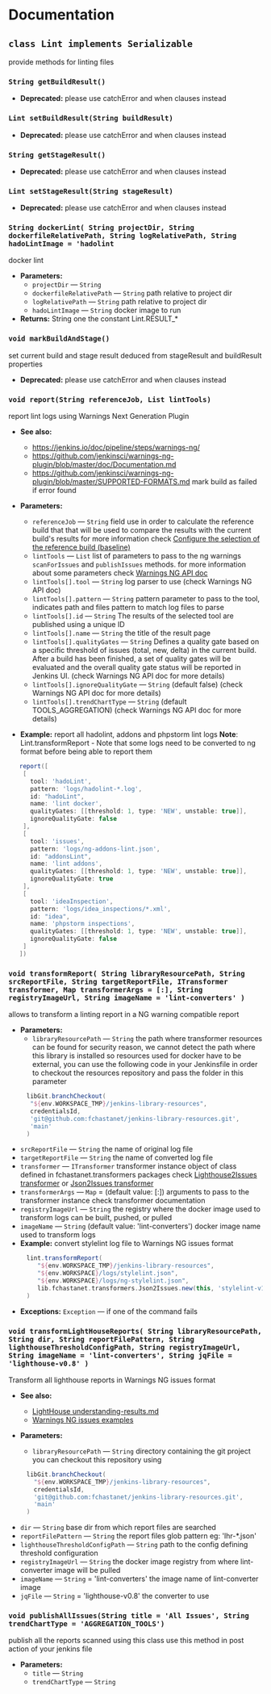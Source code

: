 # Documentation

## `class Lint implements Serializable`

provide methods for linting files

### `String getBuildResult()`

 * **Deprecated:** please use catchError and when clauses instead

### `Lint setBuildResult(String buildResult)`

 * **Deprecated:** please use catchError and when clauses instead

### `String getStageResult()`

 * **Deprecated:** please use catchError and when clauses instead

### `Lint setStageResult(String stageResult)`

 * **Deprecated:** please use catchError and when clauses instead

### `String dockerLint( String projectDir, String dockerfileRelativePath, String logRelativePath, String hadoLintImage = 'hadolint`

docker lint

 * **Parameters:**
   * `projectDir` — `String`
   * `dockerfileRelativePath` — `String` path relative to project dir
   * `logRelativePath` — `String` path relative to project dir
   * `hadoLintImage` — `String` docker image to run
 * **Returns:**  String one the constant Lint.RESULT_* 



### `void markBuildAndStage()`

set current build and stage result deduced from stageResult and buildResult properties

 * **Deprecated:** please use catchError and when clauses instead

### `void report(String referenceJob, List lintTools)`

report lint logs using Warnings Next Generation Plugin

 * **See also:**
   * https://jenkins.io/doc/pipeline/steps/warnings-ng/
   *  https://github.com/jenkinsci/warnings-ng-plugin/blob/master/doc/Documentation.md
   * https://github.com/jenkinsci/warnings-ng-plugin/blob/master/SUPPORTED-FORMATS.md
    mark build as failed if error found
     


 * **Parameters:**
   * `referenceJob` — `String` field use in order to calculate the reference build that
    that will be used to compare the results with the current build's results
    for more information check
    [Configure the selection of the reference build (baseline)](https://tinyurl.com/yw4xthc8)
   * `lintTools` — `List` list of parameters to pass to the ng warnings `scanForIssues`
    and `publishIssues` methods. for more information about some parameters check
    [Warnings NG API doc](https://www.jenkins.io/doc/pipeline/steps/warnings-ng/)
   * `lintTools[].tool` — `String` log parser to use (check Warnings NG API doc)
   * `lintTools[].pattern` — `String` pattern parameter to pass to the tool, indicates
     path and files pattern to match log files to parse
   * `lintTools[].id` — `String` The results of the selected tool are published using a unique ID
   * `lintTools[].name` — `String` the title of the result page
   * `lintTools[].qualityGates` — `String` Defines a quality gate based on a specific threshold of
    issues (total, new, delta) in the current build. After a build has been finished, a set of
    quality gates will be evaluated and the overall quality gate status will be reported in Jenkins UI.
     (check Warnings NG API doc for more details)
   * `lintTools[].ignoreQualityGate` — `String` (default false) (check Warnings NG API doc for
     more details)
   * `lintTools[].trendChartType` — `String` (default TOOLS_AGGREGATION) (check Warnings NG API
    doc for more details)
 * **Example:** report all hadolint, addons and phpstorm lint logs
    **Note**: Lint.transformReport - Note that some logs need to be converted to ng format
    before being able to report them
```groovy
   report([
    [
      tool: 'hadoLint',
      pattern: 'logs/hadolint-*.log',
      id: "hadoLint",
      name: 'lint docker',
      qualityGates: [[threshold: 1, type: 'NEW', unstable: true]],
      ignoreQualityGate: false
    ],
    [
      tool: 'issues',
      pattern: 'logs/ng-addons-lint.json',
      id: "addonsLint",
      name: 'lint addons',
      qualityGates: [[threshold: 1, type: 'NEW', unstable: true]],
      ignoreQualityGate: true
    ],
    [
      tool: 'ideaInspection',
      pattern: 'logs/idea_inspections/*.xml',
      id: "idea",
      name: 'phpstorm inspections',
      qualityGates: [[threshold: 1, type: 'NEW', unstable: true]],
      ignoreQualityGate: false
    ]
   ])
```


### `void transformReport( String libraryResourcePath, String srcReportFile, String targetReportFile, ITransformer transformer, Map transformerArgs = [:], String registryImageUrl, String imageName = 'lint-converters' )`

allows to transform a linting report in a NG warning compatible report

 * **Parameters:**
   * `libraryResourcePath` — `String` the path where transformer resources can be found
    for security reason, we cannot detect the path where this library is installed so
    resources used for docker have to be external, you can use the following code in your
    Jenkinsfile in order to checkout the resources repository and pass the folder in this parameter
```groovy
     libGit.branchCheckout(
      "${env.WORKSPACE_TMP}/jenkins-library-resources",
      credentialsId,
      'git@github.com:fchastanet/jenkins-library-resources.git',
      'main'
     )
```
   * `srcReportFile` — `String` the name of original log file
   * `targetReportFile` — `String` the name of converted log file
   * `transformer` — `ITransformer` transformer instance object of class defined
    in fchastanet.transformers packages
    check [Lighthouse2Issues transformer](transformers/Lighthouse2Issues.md)
     or [Json2Issues transformer](transformers/Json2Issues.md)
   * `transformerArgs` — `Map` = (default value: [:]) arguments to pass to the transformer instance
     check transformer documentation
   * `registryImageUrl` — `String`
     the registry where the docker image used to transform logs can be built, pushed, or pulled
   * `imageName` — `String` (default value: 'lint-converters') docker image name used to transform logs
 * **Example:** convert stylelint log file to Warnings NG issues format
```groovy
     lint.transformReport(
        "${env.WORKSPACE_TMP}/jenkins-library-resources",
        "${env.WORKSPACE}/logs/stylelint.json",
        "${env.WORKSPACE}/logs/ng-stylelint.json",
        lib.fchastanet.transformers.Json2Issues.new(this, 'stylelint-v1')
     )
```



 * **Exceptions:** `Exception` — if one of the command fails

### `void transformLightHouseReports( String libraryResourcePath, String dir, String reportFilePattern, String lighthouseThresholdConfigPath, String registryImageUrl, String imageName = 'lint-converters', String jqFile = 'lighthouse-v0.8' )`

Transform all lighthouse reports in Warnings NG issues format

 * **See also:**
   * [LightHouse understanding-results.md](https://tinyurl.com/75uzfub4)
   * [Warnings NG issues examples](https://tinyurl.com/n4jv44yx)
     


 * **Parameters:**
   * `libraryResourcePath` — `String` directory containing the git project
    you can checkout this repository using
```groovy
     libGit.branchCheckout(
       "${env.WORKSPACE_TMP}/jenkins-library-resources",
       credentialsId,
       'git@github.com:fchastanet/jenkins-library-resources.git',
       'main'
     )
```
   * `dir` — `String` base dir from which report files are searched
   * `reportFilePattern` — `String` the report files glob pattern
    eg: 'lhr-*.json'
   * `lighthouseThresholdConfigPath` — `String` path to the config defining threshold configuration
   * `registryImageUrl` — `String`
    the docker image registry from where lint-converter image will be pulled
   * `imageName` — `String` = 'lint-converters'
    the image name of lint-converter image
   * `jqFile` — `String` = 'lighthouse-v0.8'
    the converter to use

### `void publishAllIssues(String title = 'All Issues', String trendChartType = 'AGGREGATION_TOOLS')`

publish all the reports scanned using this class use this method in post action of your jenkins file

 * **Parameters:**
   * `title` — `String`
   * `trendChartType` — `String`
